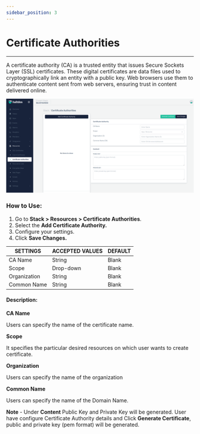 ```yaml
---
sidebar_position: 3
---
```


# Certificate Authorities

---

A certificate authority (CA) is a trusted entity that issues Secure Sockets Layer (SSL) certificates. These digital certificates are data files used to cryptographically link an entity with a public key. Web browsers use them to authenticate content sent from web servers, ensuring trust in content delivered online.

![certificate_auth](/img/platform/v2/certificate_auth.png)

### How to Use:

1. Go to **Stack > Resources  > Certificate Authorities**.
2. Select the **Add Certificate Authority.**
3. Configure your settings. 
4. Click **Save Changes.**

| SETTINGS    | ACCEPTED VALUES | DEFAULT |
|-------------|-----------------|---------|
| CA Name        | String          | Blank   |
| Scope       | Drop-down       | Blank   |
| Organization  | String          | Blank   |
| Common Name | String          | Blank   |

#### Description:

**CA Name**

Users can specify the name of the certificate name.

**Scope**

It specifies the particular desired resources on which user wants to create certificate. 

**Organization**

Users can specify the name of the organization 

**Common Name**

Users can specify the name of the Domain Name. 


**Note** - Under **Content** Public Key and Private Key will be generated. User have configure Certificate Authority details and Click **Generate Certificate**, public and private key (pem format) will be generated.